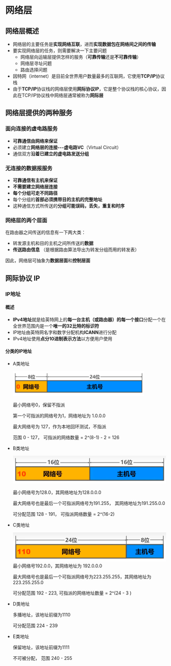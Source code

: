 # 网络层

## 网络层概述

- 网络层的主要任务是**实现网络互联**，进而**实现数据包在网络间之间的传输**
- 要实现网络层的任务，则需要解决一下主要问题
  - 网络层向运输层提供怎样的服务（**可靠传输**还是**不可靠传输**）
  - 网络层寻址问题
  - 路由选择问题
- 因特网（internet）是目前全世界用户数量最多的互联网，它使用**TCP/IP**协议栈
- 由于**TCP/IP**协议栈的网络层使用**网际协议IP**，它是整个协议栈的核心协议，因此在TCP/IP协议栈中网络层通常被称为**网际层**

## 网络层提供的两种服务

### 面向连接的虚电路服务

- **可靠通信由网络来保证**
- 必须建立**网络层的连接---虚电路VC**（Virtual Circuit） 
- 通信双方**沿着已建立的虚电路发送分组**

### 无连接的数据报服务

- **可靠通信有主机来保证**
- **不需要建立网络层连接**
- **每个分组可走不同路径**
- 每个分组的**首部必须携带目的主机的完整地址**
- 这种通信方式所传送的**分组可能误码，丢失，重复和时序**

### 网络层的两个层面

在路由器之间传送的信息有一下两大类：

- 转发源主机和目的主机之间所传送的**数据**
- **传送路由信息** （是根据路由算法导出为转发分组而用的转发表）

因此，网络层可抽象为**数据层面**和**控制层面**

## 网际协议 IP

### IP地址

#### 概述

- **IPv4地址**就是给英特网上的**每一台主机（或路由器）的每一个接口**分配一个在全世界范围内是一个**唯一的32比特的标识符**
- IP地址由英特网名字和数字分配机构**ICANN**进行分配
- IPv4地址使用**点分10进制表示方法**以方便用户使用

#### 分类的IP地址

- A类地址

  ![A类地址](images.assets/A类地址.png)

  最小网络号0，保留不指派

  第一个可指派的网络号为1，网络地址为 1.0.0.0

  最大网络号为 127，作为本地回环测试，不指派

  范围 0 - 127， 可指派的网络数量 = 2^(8-1) - 2 = 126
 
- B类地址

  ![B类地址](images.assets/B类地址.png)

  最小网络号为128.0，其网络地址为128.0.0.0

  最大网络号也是最后一个可指派网络号为191.255， 其网络地址为191.255.0.0

  可分配范围 128 - 191， 可指派网络数量 = 2^(16-2)

- C类地址

  ![C类地址](images.assets/C类地址.png)
  最小网络号192.0.0，其网络地址为 192.0.0.0

  最大网络号也是最后一个可指派网络号为223.255.255，其网络地址为223.255.255.0

  可分配范围 192 - 223, 可指派的网络地址数量 = 2^(24 - 3 )

- D类地址

  多播地址，该地址前缀为1110

  可分配范围 224 - 239

- E类地址

  保留地址，该地址前缀为1111
  
  不可被分配， 范围 240 - 255